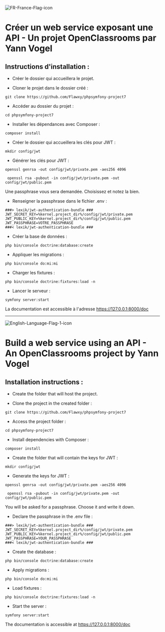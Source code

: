 <img src="https://i.ibb.co/r2sV4QT/FR-France-Flag-icon.png" alt="FR-France-Flag-icon"/>

# Créer un web service exposant une API - Un projet OpenClassrooms par Yann Vogel


## Instructions d'installation :

- Créer le dossier qui accueillera le projet.

- Cloner le projet dans le dossier créé :

`git clone https://github.com/Flawxy/phpsymfony-project7`

- Accéder au dossier du projet :

`cd phpsymfony-project7`

- Installer les dépendances avec Composer :

`composer install`

- Créer le dossier qui accueillera les clés pour JWT :

`mkdir config/jwt`

- Générer les clés pour JWT :

```
openssl genrsa -out config/jwt/private.pem -aes256 4096
 
 openssl rsa -pubout -in config/jwt/private.pem -out config/jwt/public.pem
```
Une passphrase vous sera demandée. Choisissez et notez la bien.

- Renseigner la passphrase dans le fichier .env :

```
###> lexik/jwt-authentication-bundle ###
JWT_SECRET_KEY=%kernel.project_dir%/config/jwt/private.pem
JWT_PUBLIC_KEY=%kernel.project_dir%/config/jwt/public.pem
JWT_PASSPHRASE=VOTRE_PASSPHRASE
###< lexik/jwt-authentication-bundle ###
```

- Créer la base de données :

`php bin/console doctrine:database:create`

- Appliquer les migrations :

`php bin/console do:mi:mi`

- Charger les fixtures :

`php bin/console doctrine:fixtures:load -n`

- Lancer le serveur :

`symfony server:start`

La documentation est accessible à l'adresse https://127.0.0.1:8000/doc

----

<img src="https://i.ibb.co/z5XtvLj/English-Language-Flag-1-icon.png" alt="English-Language-Flag-1-icon"/>

# Build a web service using an API - An OpenClassrooms project by Yann Vogel


## Installation instructions :

- Create the folder that will host the project.

- Clone the project in the created folder :

`git clone https://github.com/Flawxy/phpsymfony-project7`

- Access the project folder :

`cd phpsymfony-project7`

- Install dependencies with Composer :

`composer install`

- Create the folder that will contain the keys for JWT :

`mkdir config/jwt`

- Generate the keys for JWT :

```
openssl genrsa -out config/jwt/private.pem -aes256 4096
 
 openssl rsa -pubout -in config/jwt/private.pem -out config/jwt/public.pem
```
You will be asked for a passphrase. Choose it and write it down.

- Declare the passphrase in the .env file :

```
###> lexik/jwt-authentication-bundle ###
JWT_SECRET_KEY=%kernel.project_dir%/config/jwt/private.pem
JWT_PUBLIC_KEY=%kernel.project_dir%/config/jwt/public.pem
JWT_PASSPHRASE=YOUR_PASSPHRASE
###< lexik/jwt-authentication-bundle ###
```

- Create the database :

`php bin/console doctrine:database:create`

- Apply migrations :

`php bin/console do:mi:mi`

- Load fixtures :

`php bin/console doctrine:fixtures:load -n`

- Start the server :

`symfony server:start`

The documentation is accessible at https://127.0.0.1:8000/doc
